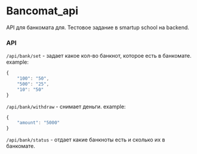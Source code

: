 # Bancomat_api

API для банкомата для. Тестовое задание в smartup school на backend.

### API

`/api/bank/set` - задает какое кол-во банкнот, которое есть в банкомате.
example:
```javascript
{
    "100": "50",
    "500": "25",
    "10": "50"
}
```

`/api/bank/withdraw` - снимает деньги. 
example:
```javascript
{
    "amount": "5000"
}
```

`/api/bank/status` - отдает какие банкноты есть и сколько их в банкомате.
